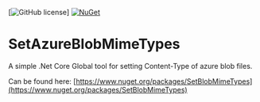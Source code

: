 [![GitHub license](https://img.shields.io/github/license/VisualBean/SetAzureBlobMimeTypes.svg)]
[![NuGet](https://img.shields.io/nuget/v/Nuget.Core.svg)](https://www.nuget.org/packages/SetBlobMimeTypes/)

# SetAzureBlobMimeTypes
A simple .Net Core Global tool for setting Content-Type of azure blob files.

Can be found here: [https://www.nuget.org/packages/SetBlobMimeTypes](https://www.nuget.org/packages/SetBlobMimeTypes)
